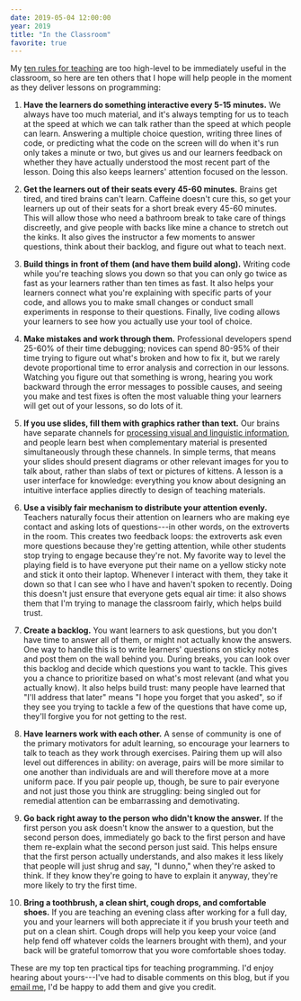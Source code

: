 ```yaml
---
date: 2019-05-04 12:00:00
year: 2019
title: "In the Classroom"
favorite: true
---
```


My [ten rules for teaching](http://teachtogether.tech/en/#s:index-rules) are too high-level to be immediately useful in the classroom,
so here are ten others that I hope will help people in the moment as they deliver lessons on programming:

1.  **Have the learners do something interactive every 5-15 minutes.**
    We always have too much material,
    and it's always tempting for us to teach at the speed at which we can talk
    rather than the speed at which people can learn.
    Answering a multiple choice question,
    writing three lines of code,
    or predicting what the code on the screen will do when it's run only takes a minute or two,
    but gives us and our learners feedback on whether they have actually understood the most recent part of the lesson.
    Doing this also keeps learners' attention focused on the lesson.

2.  **Get the learners out of their seats every 45-60 minutes.**
    Brains get tired, and tired brains can't learn.
    Caffeine doesn't cure this,
    so get your learners up out of their seats for a short break every 45-60 minutes.
    This will allow those who need a bathroom break to take care of things discreetly,
    and give people with backs like mine a chance to stretch out the kinks.
    It also gives the instructor a few moments to answer questions,
    think about their backlog,
    and figure out what to teach next.

3.  **Build things in front of them (and have them build along).**
    Writing code while you're teaching slows you down so that you can only go twice as fast as your learners
    rather than ten times as fast.
    It also helps your learners connect what you're explaining with specific parts of your code,
    and allows you to make small changes or conduct small experiments in response to their questions.
    Finally,
    live coding allows your learners to see how you actually use your tool of choice.

4.  **Make mistakes and work through them.**
    Professional developers spend 25-60% of their time debugging;
    novices can spend 80-95% of their time trying to figure out what's broken and how to fix it,
    but we rarely devote proportional time to error analysis and correction in our lessons.
    Watching you figure out that something is wrong,
    hearing you work backward through the error messages to possible causes,
    and seeing you make and test fixes is often the most valuable thing your learners will get out of your lessons,
    so do lots of it.

5.  **If you use slides, fill them with graphics rather than text.**
    Our brains have separate channels for
    [processing visual and linguistic information](http://teachtogether.tech/en/load/#s:load-split-attention),
    and people learn best when complementary material is presented simultaneously through these channels.
    In simple terms,
    that means your slides should present diagrams or other relevant images for you to talk about,
    rather than slabs of text or pictures of kittens.
    A lesson is a user interface for knowledge:
    everything you know about designing an intuitive interface applies directly to design of teaching materials.

6.  **Use a visibly fair mechanism to distribute your attention evenly.**
    Teachers naturally focus their attention on learners who are making eye contact and asking lots of questions---in other words,
    on the extroverts in the room.
    This creates two feedback loops:
    the extroverts ask even more questions because they're getting attention,
    while other students stop trying to engage because they're not.
    My favorite way to level the playing field is to have everyone put their name on a yellow sticky note
    and stick it onto their laptop.
    Whenever I interact with them, they take it down
    so that I can see who I have and haven't spoken to recently.
    Doing this doesn't just ensure that everyone gets equal air time:
    it also shows them that I'm trying to manage the classroom fairly,
    which helps build trust.

7.  **Create a backlog.**
    You want learners to ask questions, but you don't have time to answer all of them,
    or might not actually know the answers.
    One way to handle this is to write learners' questions on sticky notes and post them on the wall behind you.
    During breaks,
    you can look over this backlog and decide which questions you want to tackle.
    This gives you a chance to prioritize based on what's most relevant (and what you actually know).
    It also helps build trust:
    many people have learned that "I'll address that later" means "I hope you forget that you asked",
    so if they see you trying to tackle a few of the questions that have come up,
    they'll forgive you for not getting to the rest.

8.  **Have learners work with each other.**
    A sense of community is one of the primary motivators for adult learning,
    so encourage your learners to talk to teach as they work through exercises.
    Pairing them up will also level out differences in ability:
    on average, pairs will be more similar to one another than individuals are
    and will therefore move at a more uniform pace.
    If you pair people up, though, be sure to pair everyone and not just those you think are struggling:
    being singled out for remedial attention can be embarrassing and demotivating.

9.  **Go back right away to the person who didn't know the answer.**
    If the first person you ask doesn't know the answer to a question,
    but the second person does,
    immediately go back to the first person and have them re-explain
    what the second person just said.
    This helps ensure that the first person actually understands,
    and also makes it less likely that people will just shrug and say, "I dunno," when they're asked to think.
    If they know they're going to have to explain it anyway,
    they're more likely to try the first time.

10. **Bring a toothbrush, a clean shirt, cough drops, and comfortable shoes.**
    If you are teaching an evening class after working for a full day,
    you and your learners will both appreciate it if you brush your teeth and put on a clean shirt.
    Cough drops will help you keep your voice (and help fend off whatever colds the learners brought with them),
    and your back will be grateful tomorrow that you wore comfortable shoes today.

These are my top ten practical tips for teaching programming.
I'd enjoy hearing about yours---I've had to disable comments on this blog,
but if you [email me](mailto:gvwilson@third-bit.com),
I'd be happy to add them and give you credit.
